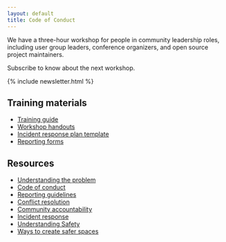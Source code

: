 ```yaml
---
layout: default
title: Code of Conduct
---
```


We have a three-hour workshop for people in community leadership roles, including user group leaders, conference organizers, and open source project maintainers.

Subscribe to know about the next workshop.

{% include newsletter.html %}

## Training materials

- [Training guide](Trainingplan.pdf)
- [Workshop handouts](Workshophandouts.pdf)
- [Incident response plan template](TemplateIncidentResponseGuide.pdf)
- [Reporting forms](TemplateReportingForm.pdf)

## Resources

- [Understanding the problem](problem.html)
- [Code of conduct](code_of_conduct.html)
- [Reporting guidelines](reporting.html)
- [Conflict resolution](conflict_resolution.html)
- [Community accountability](accountability.html)
- [Incident response](incident_response.html)
- [Understanding Safety](safety.html)
- [Ways to create safer spaces](safer_spaces.html)
